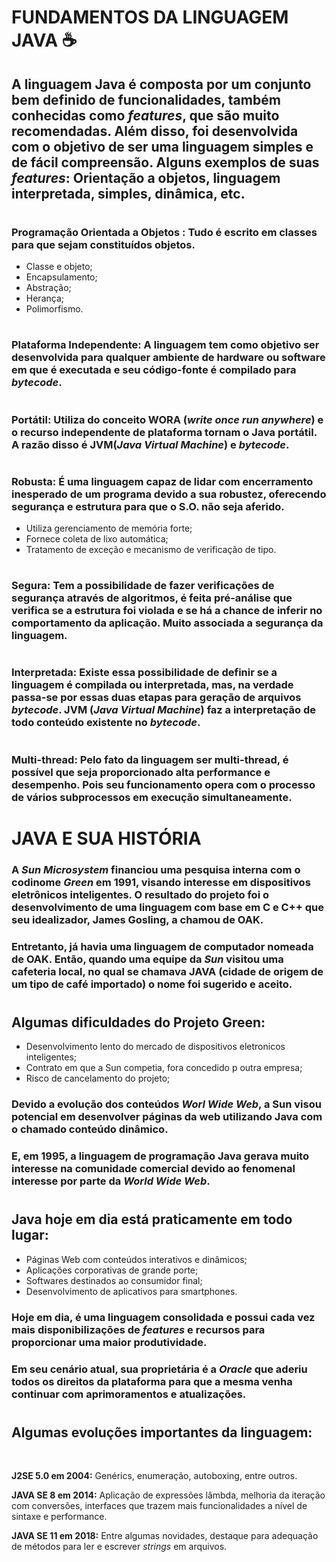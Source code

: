 # __FUNDAMENTOS DA LINGUAGEM JAVA__ ☕

## A linguagem Java é composta por um conjunto bem definido de funcionalidades, também conhecidas como _features_, que são muito recomendadas. Além disso, foi desenvolvida com o objetivo de ser uma linguagem simples e  de fácil compreensão. Alguns exemplos de suas _features_: Orientação a objetos, linguagem interpretada, simples, dinâmica, etc.

#

### __Programação Orientada a Objetos__ : Tudo é escrito em classes para que sejam constituídos objetos.
- Classe e objeto;
- Encapsulamento;
- Abstração;
- Herança;
- Polimorfismo.

#

### __Plataforma Independente__: A linguagem tem como objetivo ser desenvolvida para qualquer ambiente de hardware ou software em que é executada e seu código-fonte é compilado para _bytecode_.

#

### __Portátil__: Utiliza do conceito WORA (_write once run anywhere_) e o recurso independente de plataforma tornam o Java portátil. A razão disso é JVM(_Java Virtual Machine_) e _bytecode_.

#

### __Robusta__: É uma linguagem capaz de lidar com encerramento inesperado de um programa devido a sua robustez, oferecendo segurança e estrutura para que o S.O. não seja aferido.
- Utiliza gerenciamento de memória forte;
- Fornece coleta de lixo automática;
- Tratamento de exceção e mecanismo de verificação de tipo.

#

### __Segura__: Tem a possibilidade de fazer verificações de segurança através de algoritmos, é feita pré-análise que verifica se a estrutura foi violada e se há a chance de inferir no comportamento da aplicação. Muito associada a segurança da linguagem.

#

### __Interpretada__: Existe essa possibilidade de definir se a linguagem é compilada ou interpretada, mas, na verdade passa-se por essas duas etapas para geração de arquivos _bytecode_. JVM (_Java Virtual Machine_) faz a interpretação de todo conteúdo existente no _bytecode_.

#

### __Multi-thread__: Pelo fato da linguagem ser multi-thread, é possível que seja proporcionado alta performance e desempenho. Pois seu funcionamento opera com o processo de vários subprocessos em execução simultaneamente.

#

# __JAVA E SUA HISTÓRIA__

### A _Sun Microsystem_ financiou uma pesquisa interna com o codinome _Green_ em 1991, visando interesse em dispositivos eletrônicos inteligentes. O resultado do projeto foi o desenvolvimento de uma linguagem com  base em C e C++ que seu idealizador, James Gosling, a chamou de __OAK__.

### Entretanto, já havia uma linguagem de computador nomeada de OAK. Então, quando uma equipe da _Sun_ visitou uma cafeteria local, no qual se chamava __JAVA__ (cidade de origem de um tipo de café importado) o nome foi sugerido e aceito.

#

## __Algumas dificuldades do Projeto Green__:

- Desenvolvimento lento do mercado de dispositivos eletronicos inteligentes;
- Contrato em que a Sun competia, fora concedido p outra empresa;
- Risco de cancelamento do projeto;

### Devido a evolução dos conteúdos _Worl Wide Web_, a Sun visou potencial em desenvolver páginas da web utilizando Java com o chamado conteúdo dinâmico.
### E, em 1995, a linguagem de programação Java gerava muito interesse na comunidade comercial devido ao fenomenal interesse por parte da _World Wide Web_.

#

## __Java hoje em dia está praticamente em todo lugar:__

- Páginas Web com conteúdos interativos e dinâmicos;
- Aplicações corporativas de grande porte;
- Softwares destinados ao consumidor final;
- Desenvolvimento de aplicativos para smartphones.

### Hoje em dia, é uma linguagem consolidada e possui cada vez mais disponibilizações de _features_ e recursos para proporcionar uma maior produtividade.
### Em seu cenário atual, sua proprietária é a _Oracle_ que aderiu todos os direitos da plataforma para que a mesma venha continuar com aprimoramentos e atualizações.

#

## __Algumas evoluções importantes da linguagem:__
<br>

__J2SE 5.0 em 2004:__ Genérics, enumeração, autoboxing, entre outros.

__JAVA SE 8 em 2014:__ Aplicação de expressões lâmbda, melhoria da iteração com conversões, interfaces que trazem mais funcionalidades a nível de sintaxe e performance.

__JAVA SE 11 em 2018:__ Entre algumas novidades, destaque para adequação de métodos para ler e escrever _strings_ em arquivos.



